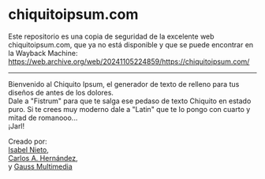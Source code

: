 # chiquitoipsum.com

Este repositorio es una copia de seguridad de la excelente web chiquitoipsum.com, que ya no está disponible y que se puede encontrar en la Wayback Machine:  
https://web.archive.org/web/20241105224859/https://chiquitoipsum.com/

---

Bienvenido al Chiquito Ipsum, el generador de texto de relleno para tus diseños de antes de los dolores.  
Dale a "Fistrum" para que te salga ese pedaso de texto Chiquito en estado puro. Si te crees muy moderno dale a "Latin" que te lo pongo con cuarto y mitad de romanooo...  
¡Jarl!

Creado por:  
[Isabel Nieto](https://web.archive.org/web/20241105224859/https://www.behance.net/IsabelNieto),  
[Carlos A. Hernández](https://web.archive.org/web/20241105224859/http://www.calberhs.com/),  
y [Gauss Multimedia](https://web.archive.org/web/20241105224859/http://www.gaussmultimedia.com/)
